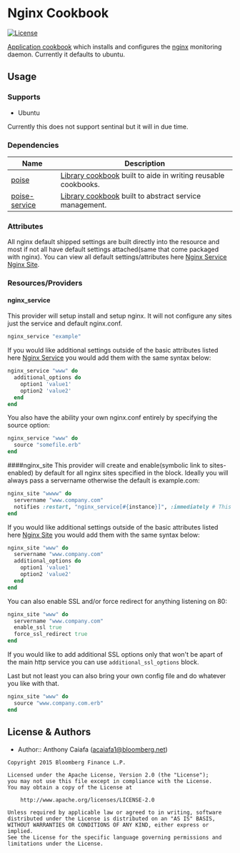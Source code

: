 # Nginx Cookbook
[![License](https://img.shields.io/badge/license-Apache_2-blue.svg)](https://www.apache.org/licenses/LICENSE-2.0)

[Application cookbook][0] which installs and configures the [nginx][1] monitoring daemon. Currently it defaults to ubuntu. 

## Usage
### Supports
- Ubuntu 

Currently this does not support sentinal but it will in due time.

### Dependencies
| Name | Description |
|------|-------------|
| [poise][2] | [Library cookbook][4] built to aide in writing reusable cookbooks. |
| [poise-service][3] | [Library cookbook][4] built to abstract service management. |

### Attributes
All nginx default shipped settings are built directly into the resource and most if not all have default settings attached(same that come packaged with nginx). You can view all default settings/attributes here [Nginx Service][5] [Nginx Site][6]. 

### Resources/Providers

#### nginx_service
This provider will setup install and setup nginx. It will not configure any sites just the service and default nginx.conf.

```ruby
nginx_service "example"
```

If you would like additional settings outside of the basic attributes listed here [Nginx Service][5] you would add them with the same syntax below:

```ruby
nginx_service "www" do
  additional_options do
    option1 'value1'
    option2 'value2'
  end
end
```

You also have the ability your own nginx.conf entirely by specifying the source option:

```ruby
nginx_service "www" do
  source "somefile.erb"
end
```

####nginx_site
This provider will create and enable(symbolic link to sites-enabled) by default for all nginx sites specified in the block. Ideally you will always pass a servername otherwise the default is example.com:
```ruby
nginx_site "wwww" do
  servername "www.company.com"
  notifies :restart, "nginx_service[#{instance}]", :immediately # This will work only when the site instance name and service instance name are alike. 
end
```

If you would like additional settings outside of the basic attributes listed here [Nginx Site][6] you would add them with the same syntax below:
```ruby
nginx_site "www" do
  servername "www.company.com"
  additional_options do
    option1 'value1'
    option2 'value2'
  end
end
```

You can also enable SSL and/or force redirect for anything listening on 80:
```ruby
nginx_site "www" do
  servername "www.company.com"
  enable_ssl true
  force_ssl_redirect true
end
```
 If you would like to add additional SSL options only that won't be apart of the main http service you can use ```additional_ssl_options``` block.

Last but not least you can also bring your own config file and do whatever you like with that.
```ruby
nginx_site "www" do
  source "www.company.com.erb"
end
```

License & Authors
-----------------
- Author:: Anthony Caiafa (<acaiafa1@bloomberg.net>)

```text
Copyright 2015 Bloomberg Finance L.P.

Licensed under the Apache License, Version 2.0 (the "License");
you may not use this file except in compliance with the License.
You may obtain a copy of the License at

    http://www.apache.org/licenses/LICENSE-2.0

Unless required by applicable law or agreed to in writing, software
distributed under the License is distributed on an "AS IS" BASIS,
WITHOUT WARRANTIES OR CONDITIONS OF ANY KIND, either express or implied.
See the License for the specific language governing permissions and
limitations under the License.
```

[0]: http://blog.vialstudios.com/the-environment-cookbook-pattern#theapplicationcookbook
[1]: http://nginx.org/
[2]: https://github.com/poise/poise
[3]: https://github.com/poise/poise-service
[4]: http://blog.vialstudios.com/the-environment-cookbook-pattern#thelibrarycookbook
[5]: libraries/nginx_service.rb
[6]: libraries/nginx_site.rb
